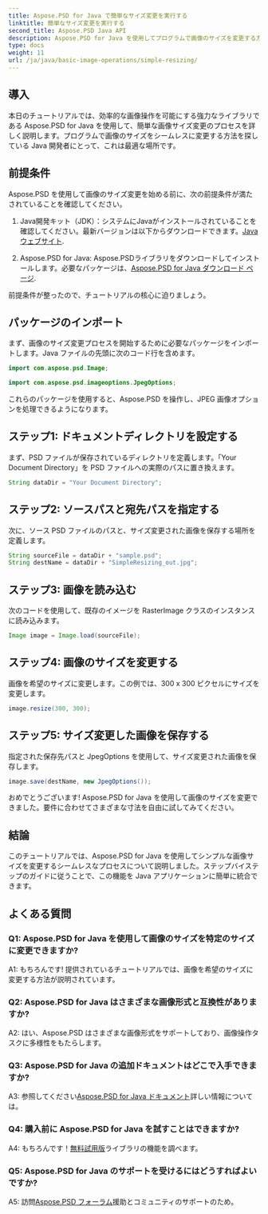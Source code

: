 ```yaml
---
title: Aspose.PSD for Java で簡単なサイズ変更を実行する
linktitle: 簡単なサイズ変更を実行する
second_title: Aspose.PSD Java API
description: Aspose.PSD for Java を使用してプログラムで画像のサイズを変更する方法を学びます。効率的な画像操作については、ステップバイステップのガイドに従ってください。
type: docs
weight: 11
url: /ja/java/basic-image-operations/simple-resizing/
---
```

## 導入

本日のチュートリアルでは、効率的な画像操作を可能にする強力なライブラリである Aspose.PSD for Java を使用して、簡単な画像サイズ変更のプロセスを詳しく説明します。プログラムで画像のサイズをシームレスに変更する方法を探している Java 開発者にとって、これは最適な場所です。

## 前提条件

Aspose.PSD を使用して画像のサイズ変更を始める前に、次の前提条件が満たされていることを確認してください。

1.  Java開発キット（JDK）：システムにJavaがインストールされていることを確認してください。最新バージョンは以下からダウンロードできます。[Java ウェブサイト](https://www.oracle.com/java/).

2. Aspose.PSD for Java: Aspose.PSDライブラリをダウンロードしてインストールします。必要なパッケージは、[Aspose.PSD for Java ダウンロード ページ](https://releases.aspose.com/psd/java/).

前提条件が整ったので、チュートリアルの核心に迫りましょう。

## パッケージのインポート

まず、画像のサイズ変更プロセスを開始するために必要なパッケージをインポートします。Java ファイルの先頭に次のコード行を含めます。

```java
import com.aspose.psd.Image;

import com.aspose.psd.imageoptions.JpegOptions;
```

これらのパッケージを使用すると、Aspose.PSD を操作し、JPEG 画像オプションを処理できるようになります。

## ステップ1: ドキュメントディレクトリを設定する

まず、PSD ファイルが保存されているディレクトリを定義します。「Your Document Directory」を PSD ファイルへの実際のパスに置き換えます。

```java
String dataDir = "Your Document Directory";
```

## ステップ2: ソースパスと宛先パスを指定する

次に、ソース PSD ファイルのパスと、サイズ変更された画像を保存する場所を定義します。

```java
String sourceFile = dataDir + "sample.psd";
String destName = dataDir + "SimpleResizing_out.jpg";
```

## ステップ3: 画像を読み込む

次のコードを使用して、既存のイメージを RasterImage クラスのインスタンスに読み込みます。

```java
Image image = Image.load(sourceFile);
```

## ステップ4: 画像のサイズを変更する

画像を希望のサイズに変更します。この例では、300 x 300 ピクセルにサイズを変更します。

```java
image.resize(300, 300);
```

## ステップ5: サイズ変更した画像を保存する

指定された保存先パスと JpegOptions を使用して、サイズ変更された画像を保存します。

```java
image.save(destName, new JpegOptions());
```

おめでとうございます! Aspose.PSD for Java を使用して画像のサイズを変更できました。要件に合わせてさまざまな寸法を自由に試してみてください。

## 結論

このチュートリアルでは、Aspose.PSD for Java を使用してシンプルな画像サイズを変更するシームレスなプロセスについて説明しました。ステップバイステップのガイドに従うことで、この機能を Java アプリケーションに簡単に統合できます。

## よくある質問

### Q1: Aspose.PSD for Java を使用して画像のサイズを特定のサイズに変更できますか?

A1: もちろんです! 提供されているチュートリアルでは、画像を希望のサイズに変更する方法が説明されています。

### Q2: Aspose.PSD for Java はさまざまな画像形式と互換性がありますか?

A2: はい、Aspose.PSD はさまざまな画像形式をサポートしており、画像操作タスクに多様性をもたらします。

### Q3: Aspose.PSD for Java の追加ドキュメントはどこで入手できますか?

 A3: 参照してください[Aspose.PSD for Java ドキュメント](https://reference.aspose.com/psd/java/)詳しい情報については。

### Q4: 購入前に Aspose.PSD for Java を試すことはできますか?

 A4: もちろんです！[無料試用版](https://releases.aspose.com/)ライブラリの機能を調べます。

### Q5: Aspose.PSD for Java のサポートを受けるにはどうすればよいですか?

 A5: 訪問[Aspose.PSD フォーラム](https://forum.aspose.com/c/psd/34)援助とコミュニティのサポートのため。